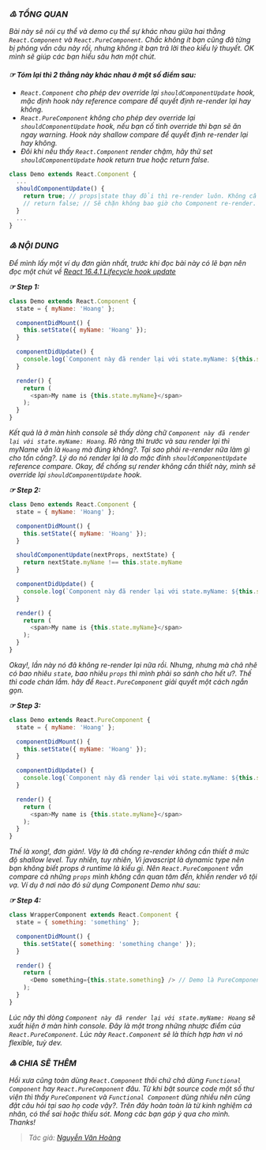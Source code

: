 ### _♳ TỔNG QUAN_
_Bài này sẽ nói cụ thể và demo cụ thể sự khác nhau giữa hai thằng `React.Component` và `React.PureComponent`.
Chắc không ít bạn cũng đã từng bị phỏng vấn câu này rồi, nhưng không ít bạn trả lời theo kiểu lý thuyết.
OK mình sẽ giúp các bạn hiểu sâu hơn một chút._  
#### **_☞ Tóm lại thì 2 thằng này khác nhau ở một số điểm sau:_**
- _`React.Component` cho phép dev override lại `shouldComponentUpdate` hook, mặc định hook này reference compare để quyết định re-render lại hay không._
- _`React.PureComponent` không cho phép dev override lại `shouldComponentUpdate` hook, nếu bạn cố tình override thì bạn sẽ ăn ngay warning. Hook này shallow compare để quyết định re-render lại hay không._
- _Đôi khi nếu thấy `React.Component` render chậm, hãy thử set `shouldComponentUpdate` hook return true hoặc return false._
```javascript
class Demo extends React.Component {
  ...
  shouldComponentUpdate() {
    return true; // props|state thay đổi thì re-render luôn. Không cần compare nữa!
    // return false; // Sẽ chặn không bao giờ cho Component re-render. Render HTML tĩnh.
  }
  ...
}
```
### _♴ NỘI DUNG_
_Để mình lấy một ví dụ đơn giản nhất, trước khi đọc bài này có lẽ bạn nên đọc một chút về [React 16.4.1 Lifecycle hook update](https://github.com/nguyenvanhoang26041994/dev-experiences/blob/master/React/lifecycle_hook)_  

**_☞ Step 1:_**
```javascript
class Demo extends React.Component {
  state = { myName: 'Hoang' };

  componentDidMount() {
    this.setState({ myName: 'Hoang' });
  }

  componentDidUpdate() {
    console.log(`Component này đã render lại với state.myName: ${this.state.myName}`);
  }

  render() {
    return (
      <span>My name is {this.state.myName}</span>
    );
  }
}
```
_Kết quả là ở màn hình console sẽ thấy dòng chữ `Component này đã render lại với state.myName: Hoang`. Rõ ràng thì trước và sau render lại thì myName vẫn là `Hoang` mà đúng không?. Tại sao phải re-render nữa làm gì cho tốn công?. Lý do nó render lại là do mặc đinh `shouldComponentUpdate` reference compare. Okay, để chống sự render không cần thiết này, mình sẽ override lại `shouldComponentUpdate` hook._  
  
**_☞ Step 2:_**
```javascript
class Demo extends React.Component {
  state = { myName: 'Hoang' };

  componentDidMount() {
    this.setState({ myName: 'Hoang' });
  }

  shouldComponentUpdate(nextProps, nextState) {
    return nextState.myName !== this.state.myName
  }

  componentDidUpdate() {
    console.log(`Component này đã render lại với state.myName: ${this.state.myName}`);
  }

  render() {
    return (
      <span>My name is {this.state.myName}</span>
    );
  }
}
```
_Okay!, lần này nó đã không re-render lại nữa rồi. Nhưng, nhưng mà chả nhẽ có bao nhiêu `state`, bao nhiêu `props` thì mình phải so sánh cho hết ư?. Thế thì code chán lắm. hãy để `React.PureComponent` giải quyết một cách ngắn gọn._  
  
**_☞ Step 3:_**
```javascript
class Demo extends React.PureComponent {
  state = { myName: 'Hoang' };

  componentDidMount() {
    this.setState({ myName: 'Hoang' });
  }

  componentDidUpdate() {
    console.log(`Component này đã render lại với state.myName: ${this.state.myName}`);
  }

  render() {
    return (
      <span>My name is {this.state.myName}</span>
    );
  }
}
```
_Thế là xong!, đơn giản!. Vậy là đã chống re-render không cần thiết ở mức độ shallow level. Tuy nhiên, tuy nhiên, Vì javascript là dynamic type nên bạn không biết props ở runtime là kiểu gì. Nên `React.PureComponent` vẫn compare cả những `props` mình không cần quan tâm đến, khiến render vô tội vạ. Ví dụ ở nơi nào đó sử dụng Component Demo như sau:_  
  
**_☞ Step 4:_**
```javascript
class WrapperComponent extends React.Component {
  state = { something: 'something' };

  componentDidMount() {
    this.setState({ something: 'something change' });
  }

  render() {
    return (
      <Demo something={this.state.something} /> // Demo là PureComponent như trên nhé
    );
  }
}
```
_Lúc nãy thì dòng `Component này đã render lại với state.myName: Hoang` sẽ xuất hiện ở màn hình console. Đây là một trong những nhược điểm của `React.PureComponent`. Lúc này `React.Component` sẽ là thích hợp hơn vì nó flexible, tuỳ dev._
  
### _♵ CHIA SẼ THÊM_
_Hồi xưa cũng toàn dùng `React.Component` thôi chứ chả dùng `Functional Component` hay `React.PureComponent` đâu. Từ khi bật source code một số thư viện thì thấy `PureComponent` và `Functional Component` dùng nhiều nên cũng đặt câu hỏi tại sao họ code vậy?. Trên đây hoàn toàn là từ kinh nghiệm cá nhân, có thể sai hoặc thiếu sót. Mong các bạn góp ý qua cho mình. Thanks!_  
  
> _Tác giả: [Nguyễn Văn Hoàng](https://www.facebook.com/nvh26041994)_
